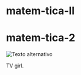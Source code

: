 # matem-tica-ll

# matem-tica-2

<!DOCTYPE html>
<html lang="pt-br">
  <head>
    <title>Banda favorita</title>
    <meta charset="utf-8">
  </head>
  
  <body>
<img src="tvgirl" alt="Texto alternativo" title="tvgirl" />
  <p> TV girl.</p>
  </body>
  
</html>
